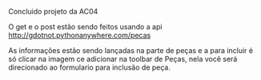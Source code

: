 Concluido projeto da AC04

O get e o post estão sendo feitos usando a api http://gdotnot.pythonanywhere.com/pecas

As informações estão sendo lançadas na parte de peças e a para incluir é só clicar na imagem ce adicionar na toolbar de Peças, nela você será direcionado ao formulario para inclusão de peça.
